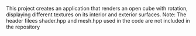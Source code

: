 This project creates an application that renders an open cube with rotation, displaying different textures on its interior and exterior surfaces.
Note: The header filees shader.hpp and mesh.hpp used in the code are not included in the repository
